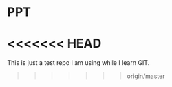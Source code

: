 # PPT
<<<<<<< HEAD
=======
This is just a test repo I am using while I learn GIT.
>>>>>>> origin/master
